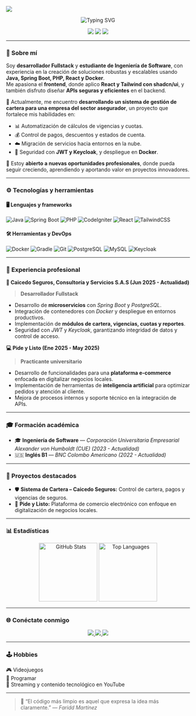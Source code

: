 <!-- Banner animado superior -->
<img src="https://capsule-render.vercel.app/api?type=waving&color=00FFFF&height=150&section=header&text=Faridd%20Santiago%20Martínez%20Sánchez%20🚀&fontSize=35&fontColor=ffffff&animation=fadeIn&fontAlignY=35"/>

<!-- Encabezado dinámico -->
<p align="center">
  <img src="https://readme-typing-svg.herokuapp.com?font=Orbitron&size=28&pause=1000&color=00FFFF&center=true&vCenter=true&width=900&lines=👋+Hola%2C+soy+Faridd+Santiago+Martínez+Sánchez;💻+Desarrollador+Fullstack;🌍+Abierto+a+nuevas+oportunidades+laborales;⚡+Apasionado+por+la+tecnología+y+la+innovación" alt="Typing SVG" />
</p>

<p align="center">
  <img src="https://img.shields.io/badge/💡%20Innovación-00FFFF?style=for-the-badge&logoColor=white">
  <img src="https://img.shields.io/badge/⚙️%20Fullstack%20Developer-ff00ff?style=for-the-badge&logoColor=white">
  <img src="https://img.shields.io/badge/🚀%20Java%20%7C%20React%20%7C%20PHP-00ff88?style=for-the-badge&logoColor=white">
</p>

---

### 🧠 Sobre mí
Soy **desarrollador Fullstack** y **estudiante de Ingeniería de Software**, con experiencia en la creación de soluciones robustas y escalables usando **Java, Spring Boot, PHP, React y Docker**.  
Me apasiona el **frontend**, donde aplico **React y Tailwind con shadcn/ui**, y también disfruto diseñar **APIs seguras y eficientes** en el backend.  

📍 Actualmente, me encuentro **desarrollando un sistema de gestión de cartera para una empresa del sector asegurador**, un proyecto que fortalece mis habilidades en:
- 📊 Automatización de cálculos de vigencias y cuotas.  
- 💰 Control de pagos, descuentos y estados de cuenta.  
- ☁️ Migración de servicios hacia entornos en la nube.  
- 🔐 Seguridad con **JWT y Keycloak**, y despliegue en **Docker**.

💼 Estoy **abierto a nuevas oportunidades profesionales**, donde pueda seguir creciendo, aprendiendo y aportando valor en proyectos innovadores.

---

### ⚙️ Tecnologías y herramientas

#### 🖥️ Lenguajes y frameworks
![Java](https://img.shields.io/badge/Java-ED8B00?style=for-the-badge&logo=openjdk&logoColor=white)
![Spring Boot](https://img.shields.io/badge/Spring_Boot-6DB33F?style=for-the-badge&logo=springboot&logoColor=white)
![PHP](https://img.shields.io/badge/PHP-777BB4?style=for-the-badge&logo=php&logoColor=white)
![CodeIgniter](https://img.shields.io/badge/CodeIgniter-EF4223?style=for-the-badge&logo=codeigniter&logoColor=white)
![React](https://img.shields.io/badge/React-61DAFB?style=for-the-badge&logo=react&logoColor=black)
![TailwindCSS](https://img.shields.io/badge/TailwindCSS-38B2AC?style=for-the-badge&logo=tailwindcss&logoColor=white)

#### 🛠️ Herramientas y DevOps
![Docker](https://img.shields.io/badge/Docker-2496ED?style=for-the-badge&logo=docker&logoColor=white)
![Gradle](https://img.shields.io/badge/Gradle-02303A?style=for-the-badge&logo=gradle&logoColor=white)
![Git](https://img.shields.io/badge/Git-F05032?style=for-the-badge&logo=git&logoColor=white)
![PostgreSQL](https://img.shields.io/badge/PostgreSQL-316192?style=for-the-badge&logo=postgresql&logoColor=white)
![MySQL](https://img.shields.io/badge/MySQL-4479A1?style=for-the-badge&logo=mysql&logoColor=white)
![Keycloak](https://img.shields.io/badge/Keycloak-1C2C4C?style=for-the-badge&logo=keycloak&logoColor=white)

---

### 🚀 Experiencia profesional

**💼 Caicedo Seguros, Consultoría y Servicios S.A.S (Jun 2025 - Actualidad)**  
> **Desarrollador Fullstack**  
- Desarrollo de **microservicios** con *Spring Boot* y *PostgreSQL*.  
- Integración de contenedores con *Docker* y despliegue en entornos productivos.  
- Implementación de **módulos de cartera, vigencias, cuotas y reportes**.  
- Seguridad con *JWT* y *Keycloak*, garantizando integridad de datos y control de acceso.  

**💻 Pide y Listo (Ene 2025 - May 2025)**  
> **Practicante universitario**  
- Desarrollo de funcionalidades para una **plataforma e-commerce** enfocada en digitalizar negocios locales.  
- Implementación de herramientas de **inteligencia artificial** para optimizar pedidos y atención al cliente.  
- Mejora de procesos internos y soporte técnico en la integración de APIs.  

---

### 🎓 Formación académica
- 🎓 **Ingeniería de Software** — *Corporación Universitaria Empresarial Alexander von Humboldt (CUE)* *(2023 - Actualidad)*  
- 🇺🇸 **Inglés B1** — *BNC Colombo Americano* *(2022 - Actualidad)*  

---

### 📂 Proyectos destacados
- 🛡️ **Sistema de Cartera – Caicedo Seguros:** Control de cartera, pagos y vigencias de seguros.  
- 🛒 **Pide y Listo:** Plataforma de comercio electrónico con enfoque en digitalización de negocios locales.  

---

### 📊 Estadísticas
<p align="center">
  <img src="https://github-readme-stats.vercel.app/api?username=Farid0623&show_icons=true&theme=tokyonight" alt="GitHub Stats" height="160"/>
  <img src="https://github-readme-stats.vercel.app/api/top-langs/?username=Farid0623&layout=compact&theme=tokyonight" alt="Top Languages" height="160"/>
</p>

---

### 🌐 Conéctate conmigo
<p align="center">
  <a href="mailto:faridsantiago0623@gmail.com">
    <img src="https://img.shields.io/badge/📧%20Email-faridsantiago0623@gmail.com-red?style=for-the-badge&logo=gmail&logoColor=white">
  </a>
  <a href="https://www.linkedin.com/in/faridd-santiago-martinez-sanchez-b1146a2b1/">
    <img src="https://img.shields.io/badge/💼%20LinkedIn-Faridd_Santiago_Martínez_Sánchez-blue?style=for-the-badge&logo=linkedin&logoColor=white">
  </a>
  <a href="https://github.com/Farid0623">
    <img src="https://img.shields.io/badge/🐙%20GitHub-Farid0623-181717?style=for-the-badge&logo=github">
  </a>
</p>

---

### 🕹️ Hobbies
🎮 Videojuegos  
🧩 Programar  
🎥 Streaming y contenido tecnológico en YouTube

---

> 💬 “El código más limpio es aquel que expresa la idea más claramente.” — *Faridd Martínez*
